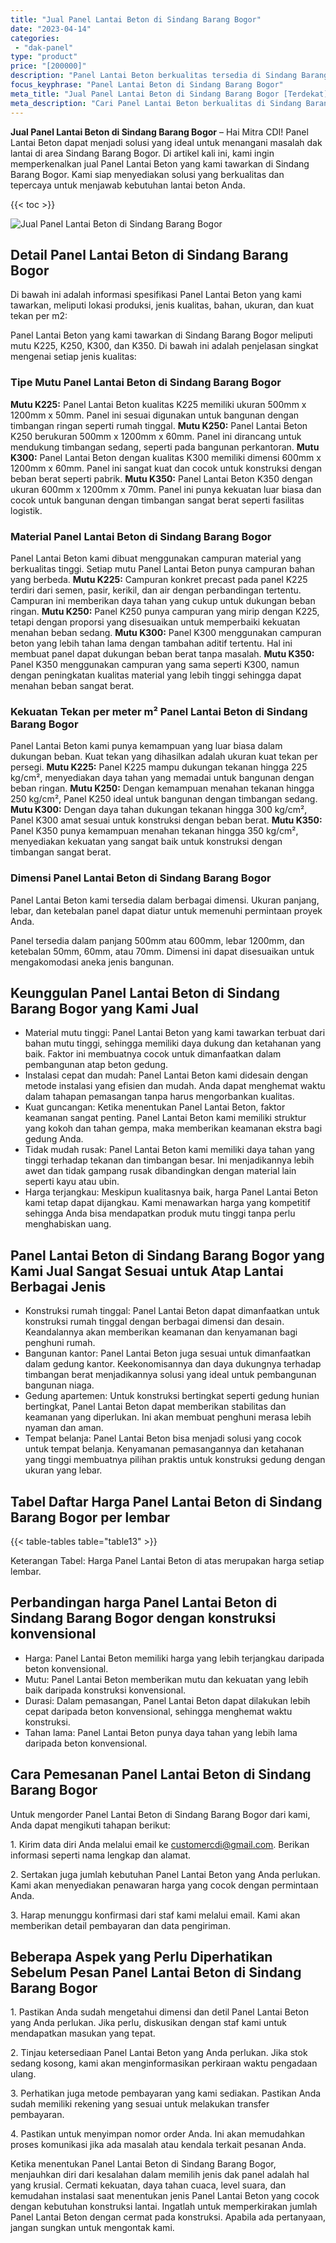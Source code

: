 ```yaml
---
title: "Jual Panel Lantai Beton di Sindang Barang Bogor"
date: "2023-04-14"
categories:
 - "dak-panel"
type: "product"
price: "[200000]"
description: "Panel Lantai Beton berkualitas tersedia di Sindang Barang Bogor. Panel Lantai Beton dirancang untuk kebutuhan konstruksi modern dengan performa andalan. Konsultasi gratis."
focus_keyphrase: "Panel Lantai Beton di Sindang Barang Bogor"
meta_title: "Jual Panel Lantai Beton di Sindang Barang Bogor [Terdekat] - CDI"
meta_description: "Cari Panel Lantai Beton berkualitas di Sindang Barang Bogor?. Kami menyediakan Panel Lantai Beton premium untuk pembangunan. Penawaran spesial hanya di sini."
---
```


**Jual Panel Lantai Beton di Sindang Barang Bogor** – Hai Mitra CDI! Panel Lantai Beton dapat menjadi solusi yang ideal untuk menangani masalah dak lantai di area Sindang Barang Bogor. Di artikel kali ini, kami ingin memperkenalkan jual Panel Lantai Beton yang kami tawarkan di Sindang Barang Bogor. Kami siap menyediakan solusi yang berkualitas dan tepercaya untuk menjawab kebutuhan lantai beton Anda.

{{< toc >}}

![Jual Panel Lantai Beton di Sindang Barang Bogor](/images/dak-panel/dak-panel-20.jpg)

## Detail Panel Lantai Beton di Sindang Barang Bogor

Di bawah ini adalah informasi spesifikasi Panel Lantai Beton yang kami tawarkan, meliputi lokasi produksi, jenis kualitas, bahan, ukuran, dan kuat tekan per m2:

Panel Lantai Beton yang kami tawarkan di Sindang Barang Bogor meliputi mutu K225, K250, K300, dan K350. Di bawah ini adalah penjelasan singkat mengenai setiap jenis kualitas:

### Tipe Mutu Panel Lantai Beton di Sindang Barang Bogor

**Mutu K225:** Panel Lantai Beton kualitas K225 memiliki ukuran 500mm x 1200mm x 50mm. Panel ini sesuai digunakan untuk bangunan dengan timbangan ringan seperti rumah tinggal.
**Mutu K250:** Panel Lantai Beton K250 berukuran 500mm x 1200mm x 60mm. Panel ini dirancang untuk mendukung timbangan sedang, seperti pada bangunan perkantoran.
**Mutu K300:** Panel Lantai Beton dengan kualitas K300 memiliki dimensi 600mm x 1200mm x 60mm. Panel ini sangat kuat dan cocok untuk konstruksi dengan beban berat seperti pabrik.
**Mutu K350:** Panel Lantai Beton K350 dengan ukuran 600mm x 1200mm x 70mm. Panel ini punya kekuatan luar biasa dan cocok untuk bangunan dengan timbangan sangat berat seperti fasilitas logistik.

### Material Panel Lantai Beton di Sindang Barang Bogor

Panel Lantai Beton kami dibuat menggunakan campuran material yang berkualitas tinggi. Setiap mutu Panel Lantai Beton punya campuran bahan yang berbeda.
**Mutu K225:** Campuran konkret precast pada panel K225 terdiri dari semen, pasir, kerikil, dan air dengan perbandingan tertentu. Campuran ini memberikan daya tahan yang cukup untuk dukungan beban ringan.
**Mutu K250:** Panel K250 punya campuran yang mirip dengan K225, tetapi dengan proporsi yang disesuaikan untuk memperbaiki kekuatan menahan beban sedang.
**Mutu K300:** Panel K300 menggunakan campuran beton yang lebih tahan lama dengan tambahan aditif tertentu. Hal ini membuat panel dapat dukungan beban berat tanpa masalah.
**Mutu K350:** Panel K350 menggunakan campuran yang sama seperti K300, namun dengan peningkatan kualitas material yang lebih tinggi sehingga dapat menahan beban sangat berat.

### Kekuatan Tekan per meter m² Panel Lantai Beton di Sindang Barang Bogor

Panel Lantai Beton kami punya kemampuan yang luar biasa dalam dukungan beban. Kuat tekan yang dihasilkan adalah ukuran kuat tekan per persegi.
**Mutu K225:** Panel K225 mampu dukungan tekanan hingga 225 kg/cm², menyediakan daya tahan yang memadai untuk bangunan dengan beban ringan.
**Mutu K250:** Dengan kemampuan menahan tekanan hingga 250 kg/cm², Panel K250 ideal untuk bangunan dengan timbangan sedang.
**Mutu K300:** Dengan daya tahan dukungan tekanan hingga 300 kg/cm², Panel K300 amat sesuai untuk konstruksi dengan beban berat.
**Mutu K350:** Panel K350 punya kemampuan menahan tekanan hingga 350 kg/cm², menyediakan kekuatan yang sangat baik untuk konstruksi dengan timbangan sangat berat.

### Dimensi Panel Lantai Beton di Sindang Barang Bogor

Panel Lantai Beton kami tersedia dalam berbagai dimensi. Ukuran panjang, lebar, dan ketebalan panel dapat diatur untuk memenuhi permintaan proyek Anda.

Panel tersedia dalam panjang 500mm atau 600mm, lebar 1200mm, dan ketebalan 50mm, 60mm, atau 70mm. Dimensi ini dapat disesuaikan untuk mengakomodasi aneka jenis bangunan.

## Keunggulan Panel Lantai Beton di Sindang Barang Bogor yang Kami Jual

*   Material mutu tinggi: Panel Lantai Beton yang kami tawarkan terbuat dari bahan mutu tinggi, sehingga memiliki daya dukung dan ketahanan yang baik. Faktor ini membuatnya cocok untuk dimanfaatkan dalam pembangunan atap beton gedung.
*   Instalasi cepat dan mudah: Panel Lantai Beton kami didesain dengan metode instalasi yang efisien dan mudah. Anda dapat menghemat waktu dalam tahapan pemasangan tanpa harus mengorbankan kualitas.
*   Kuat guncangan: Ketika menentukan Panel Lantai Beton, faktor keamanan sangat penting. Panel Lantai Beton kami memiliki struktur yang kokoh dan tahan gempa, maka memberikan keamanan ekstra bagi gedung Anda.
*   Tidak mudah rusak: Panel Lantai Beton kami memiliki daya tahan yang tinggi terhadap tekanan dan timbangan besar. Ini menjadikannya lebih awet dan tidak gampang rusak dibandingkan dengan material lain seperti kayu atau ubin.
*   Harga terjangkau: Meskipun kualitasnya baik, harga Panel Lantai Beton kami tetap dapat dijangkau. Kami menawarkan harga yang kompetitif sehingga Anda bisa mendapatkan produk mutu tinggi tanpa perlu menghabiskan uang.

## Panel Lantai Beton di Sindang Barang Bogor yang Kami Jual Sangat Sesuai untuk Atap Lantai Berbagai Jenis

*   Konstruksi rumah tinggal: Panel Lantai Beton dapat dimanfaatkan untuk konstruksi rumah tinggal dengan berbagai dimensi dan desain. Keandalannya akan memberikan keamanan dan kenyamanan bagi penghuni rumah.
*   Bangunan kantor: Panel Lantai Beton juga sesuai untuk dimanfaatkan dalam gedung kantor. Keekonomisannya dan daya dukungnya terhadap timbangan berat menjadikannya solusi yang ideal untuk pembangunan bangunan niaga.
*   Gedung apartemen: Untuk konstruksi bertingkat seperti gedung hunian bertingkat, Panel Lantai Beton dapat memberikan stabilitas dan keamanan yang diperlukan. Ini akan membuat penghuni merasa lebih nyaman dan aman.
*   Tempat belanja: Panel Lantai Beton bisa menjadi solusi yang cocok untuk tempat belanja. Kenyamanan pemasangannya dan ketahanan yang tinggi membuatnya pilihan praktis untuk konstruksi gedung dengan ukuran yang lebar.

## Tabel Daftar Harga Panel Lantai Beton di Sindang Barang Bogor per lembar

{{< table-tables table="table13" >}}

Keterangan Tabel: Harga Panel Lantai Beton di atas merupakan harga setiap lembar.

## Perbandingan harga Panel Lantai Beton di Sindang Barang Bogor dengan konstruksi konvensional

*   Harga: Panel Lantai Beton memiliki harga yang lebih terjangkau daripada beton konvensional.
*   Mutu: Panel Lantai Beton memberikan mutu dan kekuatan yang lebih baik daripada konstruksi konvensional.
*   Durasi: Dalam pemasangan, Panel Lantai Beton dapat dilakukan lebih cepat daripada beton konvensional, sehingga menghemat waktu konstruksi.
*   Tahan lama: Panel Lantai Beton punya daya tahan yang lebih lama daripada beton konvensional.

## Cara Pemesanan Panel Lantai Beton di Sindang Barang Bogor

Untuk mengorder Panel Lantai Beton di Sindang Barang Bogor dari kami, Anda dapat mengikuti tahapan berikut:

1\.  Kirim data diri Anda melalui email ke customercdi@gmail.com. Berikan informasi seperti nama lengkap dan alamat.

2\.  Sertakan juga jumlah kebutuhan Panel Lantai Beton yang Anda perlukan. Kami akan menyediakan penawaran harga yang cocok dengan permintaan Anda.

3\.  Harap menunggu konfirmasi dari staf kami melalui email. Kami akan memberikan detail pembayaran dan data pengiriman.

## Beberapa Aspek yang Perlu Diperhatikan Sebelum Pesan Panel Lantai Beton di Sindang Barang Bogor

1\.  Pastikan Anda sudah mengetahui dimensi dan detil Panel Lantai Beton yang Anda perlukan. Jika perlu, diskusikan dengan staf kami untuk mendapatkan masukan yang tepat.

2\.  Tinjau ketersediaan Panel Lantai Beton yang Anda perlukan. Jika stok sedang kosong, kami akan menginformasikan perkiraan waktu pengadaan ulang.

3\.  Perhatikan juga metode pembayaran yang kami sediakan. Pastikan Anda sudah memiliki rekening yang sesuai untuk melakukan transfer pembayaran.

4\.  Pastikan untuk menyimpan nomor order Anda. Ini akan memudahkan proses komunikasi jika ada masalah atau kendala terkait pesanan Anda.

Ketika menentukan Panel Lantai Beton di Sindang Barang Bogor, menjauhkan diri dari kesalahan dalam memilih jenis dak panel adalah hal yang krusial. Cermati kekuatan, daya tahan cuaca, level suara, dan kemudahan instalasi saat menentukan jenis Panel Lantai Beton yang cocok dengan kebutuhan konstruksi lantai. Ingatlah untuk memperkirakan jumlah Panel Lantai Beton dengan cermat pada konstruksi. Apabila ada pertanyaan, jangan sungkan untuk mengontak kami.